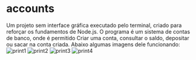 # accounts

Um projeto sem interface gráfica executado pelo terminal, criado para reforçar os fundamentos de Node.js.
O programa é um sistema de contas de banco, onde é permitido Criar uma conta, consultar o saldo, depositar ou sacar na conta criada.
Abaixo algumas imagens dele funcionando:
![print1](https://user-images.githubusercontent.com/79682382/155254540-159174b5-2272-4759-a1b3-bec5af248d85.png)
![print2](https://user-images.githubusercontent.com/79682382/155254542-590cf495-437d-4356-ae54-cb67ed97bffd.png)
![print3](https://user-images.githubusercontent.com/79682382/155254544-30dc6225-0d0f-4b47-9ed1-9d99fba7fdb8.png)
![print4](https://user-images.githubusercontent.com/79682382/155254546-fe81598d-1270-4977-9721-b35200e5e580.png)

